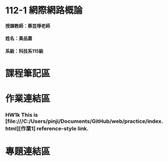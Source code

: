 # 112-1 網際網路概論

#### 授課教師：蔡芸琤老師

#### 姓名：黃品嘉

#### 系級：科技系115級

# 課程筆記區

# 作業連結區
### HW1k This is [file:///C:/Users/pinji/Documents/GitHub/web/practice/index.html][作業1] reference-style link.
# 專題連結區
